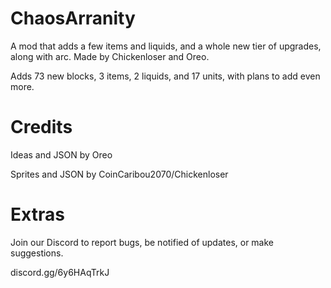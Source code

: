 # ChaosArranity
A mod that adds a few items and liquids, and a whole new tier of upgrades, along with arc. Made by Chickenloser and Oreo. 

Adds 73 new blocks, 3 items, 2 liquids, and 17 units, with plans to add even more.

# Credits
Ideas and JSON by Oreo

Sprites and JSON by CoinCaribou2070/Chickenloser

# Extras
Join our Discord to report bugs, be notified of updates, or make suggestions.

discord.gg/6y6HAqTrkJ
